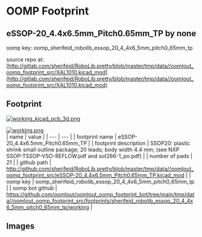# OOMP Footprint  
## eSSOP-20_4.4x6.5mm_Pitch0.65mm_TP  by none  
  
oomp key: oomp_sherifeid_robolib_essop_20_4_4x6_5mm_pitch0_65mm_tp  
  
source repo at: [http://gitlab.com/sherifeid/RoboLib.pretty/blob/master/tmp/data//oomlout_oomp_footprint_src/XAL1010.kicad_mod](http://gitlab.com/sherifeid/RoboLib.pretty/blob/master/tmp/data//oomlout_oomp_footprint_src/XAL1010.kicad_mod)  
## Footprint  
  
[![working_kicad_pcb_3d.png](working_kicad_pcb_3d_600.png)](working_kicad_pcb_3d.png)  
  
[![working.png](working_600.png)](working.png)  
| name | value | 
| --- | --- | 
| footprint name | eSSOP-20_4.4x6.5mm_Pitch0.65mm_TP | 
| footprint description | SSOP20: plastic shrink small outline package; 20 leads; body width 4.4 mm; (see NXP SSOP-TSSOP-VSO-REFLOW.pdf and sot266-1_po.pdf) | 
| number of pads | 21 | 
| github path | http://github.com/sherifeid/RoboLib.pretty/blob/master/tmp/data//oomlout_oomp_footprint_src/eSSOP-20_4.4x6.5mm_Pitch0.65mm_TP.kicad_mod | 
| oomp key | oomp_sherifeid_robolib_essop_20_4_4x6_5mm_pitch0_65mm_tp | 
| oomp bot github | https://github.com/oomlout/oomlout_oomp_footprint_bot/tree/main/tmp/data//oomlout_oomp_footprint_src/footprints/sherifeid_robolib_essop_20_4_4x6_5mm_pitch0_65mm_tp/working | 
## Images  
